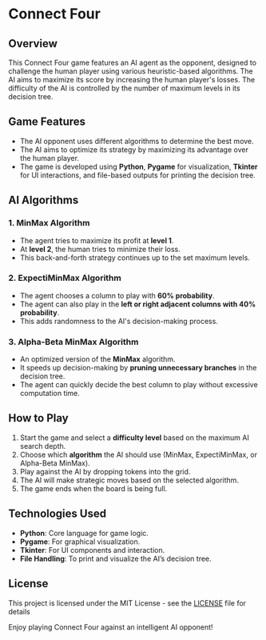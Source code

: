 # Connect Four

## Overview

This Connect Four game features an AI agent as the opponent, designed to challenge the human player using various heuristic-based algorithms. The AI aims to maximize its score by increasing the human player's losses. The difficulty of the AI is controlled by the number of maximum levels in its decision tree.

## Game Features

- The AI opponent uses different algorithms to determine the best move.
- The AI aims to optimize its strategy by maximizing its advantage over the human player.
- The game is developed using **Python**, **Pygame** for visualization, **Tkinter** for UI interactions, and file-based outputs for printing the decision tree.

## AI Algorithms

### 1. MinMax Algorithm

- The agent tries to maximize its profit at **level 1**.
- At **level 2**, the human tries to minimize their loss.
- This back-and-forth strategy continues up to the set maximum levels.

### 2. ExpectiMinMax Algorithm

- The agent chooses a column to play with **60% probability**.
- The agent can also play in the **left or right adjacent columns with 40% probability**.
- This adds randomness to the AI's decision-making process.

### 3. Alpha-Beta MinMax Algorithm

- An optimized version of the **MinMax** algorithm.
- It speeds up decision-making by **pruning unnecessary branches** in the decision tree.
- The agent can quickly decide the best column to play without excessive computation time.

## How to Play

1. Start the game and select a **difficulty level** based on the maximum AI search depth.
2. Choose which **algorithm** the AI should use (MinMax, ExpectiMinMax, or Alpha-Beta MinMax).
3. Play against the AI by dropping tokens into the grid.
4. The AI will make strategic moves based on the selected algorithm.
5. The game ends when the board is being full.

## Technologies Used

- **Python**: Core language for game logic.
- **Pygame**: For graphical visualization.
- **Tkinter**: For UI components and interaction.
- **File Handling**: To print and visualize the AI’s decision tree.

## License

This project is licensed under the MIT License - see the [LICENSE](./LICENSE) file for details

Enjoy playing Connect Four against an intelligent AI opponent!
